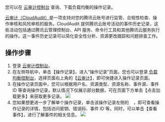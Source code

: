 您可以在 [云审计控制台](https://console.cloud.tencent.com/cloudaudit) 查询、下载负载均衡的操作记录。

[云审计（CloudAudit）](https://cloud.tencent.com/document/product/629)是一项支持对您的腾讯云账号进行监管、合规性检查、操作审核和风险审核的服务。CloudAudit 提供腾讯云账号活动的事件历史记录，这些活动包括通过腾讯云管理控制台、API 服务、命令行工具和其他腾讯云服务执行的操作。这一事件历史记录可以简化安全性分析、资源更改跟踪和问题排查工作。

## 操作步骤
1. 登录 [云审计控制台](https://console.cloud.tencent.com/cloudaudit)。
2. 在左侧导航中，单击【操作记录】，进入“操作记录”页面。您也可以登录 [负载均衡控制台](https://console.cloud.tencent.com/clb/index?rid=1&type=2%2C3)，选择页面右上角的【[云审计](https://console.cloud.tencent.com/cloudaudit)】，即可快捷进入操作记录页面。
3. 在操作记录页面中，您可以根据用户名、资源类型、资源名称、事件源、事件 ID 等查询操作记录，默认情况下仅展示部分数据，可在页面下方单击【点击加载更多】来获取更多记录。
![](https://main.qcloudimg.com/raw/65753df76b8b3af20998fa5079cb5fe5.png)
4. 您如果想更进一步了解单个操作记录，单击该操作记录左侧的<img src="https://main.qcloudimg.com/raw/f01f02d97967565cc6dc65629b0cab3d.png" style="margin:-2px 0px;width:15px">，即可查看操作记录的详情，包括访问密钥、错误码、事件 ID 等。同时，可以单击【查看事件】，进行了解事件的相关信息。
![](https://main.qcloudimg.com/raw/05a26c93e81006b4e48bdb60b8650a9d.png)


